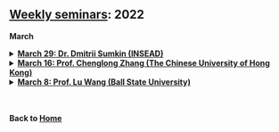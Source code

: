 ## [Weekly seminars](./index.md): 2022

<body>

  
 <b>March</b>

<details>
      <summary><u><b>March 29: Dr. Dmitrii Sumkin (INSEAD) </b></u></summary>
        <ol>
          <blockquote>
            <p style="color:red"> <b>Title: Does Blockchain Facilitate Responsible Sourcing? An Application to the Diamond Supply Chain} </b></p>
            <p> <b>Speaker:</b> <a href = "https://www.dmitriisumkin.com/"> Dmitrii Sumkin </a> (Ph.D. Candidate in Technology in Operations Management at INSEAD) </p>
            <p> <b>Time:</b> 9:00am-10:00am CST, March 29 (Tue) </p>
            <p> <b>Location:</b> Online via Zoom </p>
            <p> <b>Abstract:</b> <br>
              <b><i>Problem definition:</i></b> Blockchain technology has become widely accepted to demonstrate the provenance of physical goods, but there are open questions about its practical implementation and overall effect on ethical sourcing. In the diamond industry, blockchain enables credibility of the certificate of origin and therefore, allows to charge a premium for responsibly produced goods. Thus, one would expect blockchain to be the enabler of responsible sourcing. But does blockchain provide better incentives to the retailer to work only with socially responsible suppliers? As we demonstrate, seeming benefits of blockchain adoption can have unintended consequences when the consumer market is heterogeneous in valuing responsible sourcing and when there are reselling opportunities.<br>
              <b><i>Methodology/results:</i></b> Using a stylized economic model, we demonstrate that, counter-intuitively, blockchain implementation may reduce incentives for customers to resell diamonds on the secondary markets and increase the cost of market segmentation. As a result, blockchain implementation could change a retailer’s market segmentation strategy by increasing incentives to source from non-responsible suppliers. We also demonstrate that to reduce unintended consequences of blockchain implementation, the social planner should offer blockchain as an option (and not as a requirement) to a retailer.<br>
              <b><i>Managerial implications:</i></b> This work shows that caution is needed with wide-scale blockchain implementation. Although it is commonly recognized that blockchain’s major application is in enhancing the traceability of durable goods or goods that should have a responsible supplier, we show that, in contrast, when factors of durability and responsibility come together, blockchain may negatively influence the responsibility level. </p>
          </blockquote>
        </ol>
</details>
<details>
      <summary><u><b>March 16: Prof. Chenglong Zhang (The Chinese University of Hong Kong) </b></u></summary>
        <ol>
          <blockquote>
            <p> <b> $\textcolor{#DC143C}{Title: Is That Decision Fair? A Formal Model to Assess an Individual's Belief on the Fairness of a Decision}$</b></p>
            <p> <b>Speaker:</b> <a href = "https://myweb.cuhk.edu.cn/zhangchenglong"> Chenglong Zhang </a> (Assistant Professor, The Chinese University of Hong Kong) </p>
            <p> <b>Time:</b> 9:00pm-10:30pm CST, March 16 (Wed) </p>
            <p> <b>Location:</b> Online via Zoom </p>
            <p> <b>Abstract:</b> The concept of fairness has been addressed by many disciplines on various dimensions, including determining how individuals react under various scenarios, the fair distribution of resources, and designing intelligent systems that make fair decisions. However, prior studies have not attempted to formally represent individuals' view of a fair decision mathematically nor determined how to represent the degree to which a decision is viewed as fair by individuals. Based on the concept that "fairness is in the eye of the beholder," we provide a framework to formally represent individuals' view of the fairness of a decision using the scheme in Dempster and Schafer's theory of evidence. This allows us to not only capture the strength of the individual's fairness belief but also represent the person's indifference to the outcome of the decision. We further illustrate how a decision maker can use the knowledge of the fairness beliefs of a group of individuals to make an optimal decision on the fairness criteria. We believe the proposed model can be used in various domains including the design and verification of intelligent system decisions and identifying reactions to policy decisions, as well as determining reactions to posts on controversial topics on social media. We also used data from Tweeter and Youtube to validate and operationalize our model. </p>
          </blockquote>
        </ol>
</details>
<details>
      <summary><u><b>March 8: Prof. Lu Wang (Ball State University) </b></u></summary>
        <ol>
          <blockquote>
            <p> <b>Title:</b> The Operational Effectiveness of a Full Capacity Protocol to Ease the Crowding at an Emergency Department </b></p>
            <p> <b>Speaker:</b> <a href = "https://www.bsu.edu/academics/collegesanddepartments/isom/about-us/faculty-and-staff/lu-wang"> Lu Wang </a> (Assistant Professor, Ball State University) </p>
            <p> <b>Time:</b> 9:00pm-10:30pm CST, March 8 (Tue) </p>
            <p> <b>Location:</b> Online via the Tencent meeting </p>
            <p> <b>Abstract:</b> Crowding in the emergency department (ED) has been a significant and growing problem for the hospitals in the United States and around the world. In recent years, the full capacity protocol (FCP), a set of hospital-wide guidelines to alleviate ED crowding, has seen rather wide adoption as an intervention to ease crowding and access block in the ED. Yet, academic literature evaluating its effectiveness is sparse. Using the data from an ED of a large urban teaching hospital in the United States, we seek to fill this gap in literature. An instrumented difference-in-difference approach is applied to investigate the operational effectiveness of the FCP. Comparing the patients who arrived when the FCP was on to those similar visits in absence of FCP, we show that the FCP is effective in reducing patient length of stay (LOS). We also examine the role of laboratory tests during a patient visit, and how laboratory tests affect the patient LOS in presence of the FCP. The FCP can be adopted relatively easily by any hospitals in the sense that it requires minimal capital expenditure for adoptions. Our modeling framework is general enough to handle the idiosyncrasies of different hospitals. </p>
          </blockquote>
        </ol>
</details>
<br>
  

</body>

<br>

<b>Back to [Home](./index.md)</b>
